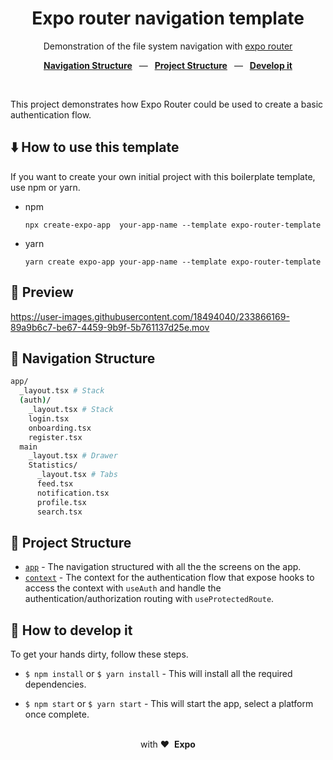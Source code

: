 <div align="center">
  <h1>Expo router navigation template </h1>
  <p>Demonstration of the file system navigation with <a href="https://expo.github.io/router/docs/">expo router</a>
  <p>
    <a href="https://github.com/Chasty/expo-router-auth-navigation-template#-project-structure"><b>Navigation Structure</b></a>
    &ensp;&mdash;&ensp;
    <a href="https://github.com/Chasty/expo-router-auth-navigation-template#-how-to-use-it"><b>Project Structure</b></a>
    &ensp;&mdash;&ensp;
    <a href="https://github.com/Chasty/expo-router-auth-navigation-template#-how-to-customize-it"><b>Develop it</b></a>
  </p>
  <br/>
</div>

This project demonstrates how Expo Router could be used to create a basic authentication flow.

## ⬇️ How to use this template

If you want to create your own initial project with this boilerplate template, use npm or yarn.

- npm

  `npx create-expo-app  your-app-name --template expo-router-template`

- yarn

  `yarn create expo-app your-app-name --template expo-router-template`

## 📱 Preview

https://user-images.githubusercontent.com/18494040/233866169-89a9b6c7-be67-4459-9b9f-5b761137d25e.mov

## 🧭 Navigation Structure

```bash title="File System"
app/
  _layout.tsx # Stack
  (auth)/
    _layout.tsx # Stack
    login.tsx
    onboarding.tsx
    register.tsx
  main
    _layout.tsx # Drawer
    Statistics/
      _layout.tsx # Tabs
      feed.tsx
      notification.tsx
      profile.tsx
      search.tsx
```

## 📁 Project Structure

- [`app`](./app) - The navigation structured with all the the screens on the app.
- [`context`](./context) - The context for the authentication flow that expose hooks to access the context with `useAuth` and handle the authentication/authorization routing with `useProtectedRoute`.

## 🚀 How to develop it

To get your hands dirty, follow these steps.

- `$ npm install` or `$ yarn install` - This will install all the required dependencies.

- `$ npm start` or `$ yarn start` - This will start the app, select a platform once complete.

<div align="center">
  <br />
  with&nbsp;❤️&nbsp;&nbsp;<strong>Expo</strong>
  <br />
</div>
